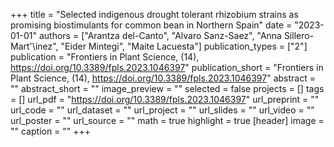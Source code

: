 +++
title = "Selected indigenous drought tolerant rhizobium strains as promising biostimulants for common bean in Northern Spain"
date = "2023-01-01"
authors = ["Arantza del-Canto", "Alvaro Sanz-Saez", "Anna Sillero-Mart\'\inez", "Eider Mintegi", "Maite Lacuesta"]
publication_types = ["2"]
publication = "Frontiers in Plant Science, (14), https://doi.org/10.3389/fpls.2023.1046397"
publication_short = "Frontiers in Plant Science, (14), https://doi.org/10.3389/fpls.2023.1046397"
abstract = ""
abstract_short = ""
image_preview = ""
selected = false
projects = []
tags = []
url_pdf = "https://doi.org/10.3389/fpls.2023.1046397"
url_preprint = ""
url_code = ""
url_dataset = ""
url_project = ""
url_slides = ""
url_video = ""
url_poster = ""
url_source = ""
math = true
highlight = true
[header]
image = ""
caption = ""
+++
